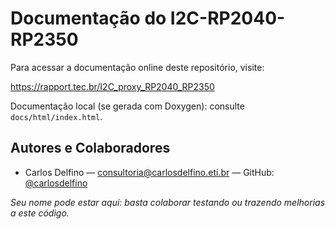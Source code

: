 # Documentação do I2C-RP2040-RP2350

Para acessar a documentação online deste repositório, visite:

https://rapport.tec.br/I2C_proxy_RP2040_RP2350

Documentação local (se gerada com Doxygen): consulte `docs/html/index.html`.

## Autores e Colaboradores

- Carlos Delfino — consultoria@carlosdelfino.eti.br — GitHub: [@carlosdelfino](https://github.com/carlosdelfino)

_Seu nome pode estar aqui: basta colaborar testando ou trazendo melhorias a este código._
